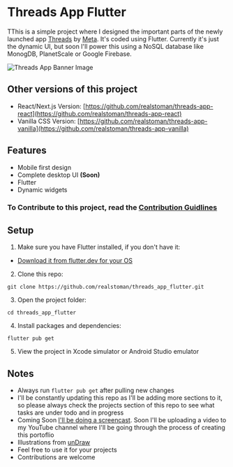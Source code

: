 # Threads App Flutter

TThis is a simple project where I designed the important parts of the newly launched app [Threads](https://www.threads.net/) by [Meta](https://www.meta.com/). It's coded using Flutter. Currently it's just the dynamic UI, but soon I'll power this using a NoSQL database like MonogDB, PlanetScale or Google Firebase.

![Threads App Banner Image](https://github.com/coredns/coredns/assets/16396664/cba4c52c-6310-4581-bce7-e36e21fa6e70)

## Other versions of this project

-   React/Next.js Version: [https://github.com/realstoman/threads-app-react](https://github.com/realstoman/threads-app-react)
-   Vanilla CSS Version: [https://github.com/realstoman/threads-app-vanilla](https://github.com/realstoman/threads-app-vanilla)

## Features

-   Mobile first design
-   Complete desktop UI <b>(Soon)</b>
-   Flutter
-   Dynamic widgets

### To Contribute to this project, read the [Contribution Guidlines](https://github.com/realstoman/vuejs-tailwindcss-portfolio/blob/main/CONTRIBUTING.md)

## Setup

1. Make sure you have Flutter installed, if you don't have it:

-   [Download it from flutter.dev for your OS](https://docs.flutter.dev/get-started/install)

2. Clone this repo:

```
git clone https://github.com/realstoman/threads_app_flutter.git
```

3. Open the project folder:

```
cd threads_app_flutter
```

4. Install packages and dependencies:

```
flutter pub get
```

5. View the project in Xcode simulator or Android Studio emulator

## Notes

-   Always run `flutter pub get` after pulling new changes
-   I'll be constantly updating this repo as I'll be adding more sections to it, so please always check the projects section of this repo to see what tasks are under todo and in progress
-   Coming Soon [I'll be doing a screencast](https://www.youtube.com/realstoman). Soon I'll be uploading a video to my YouTube channel where I'll be going through the process of creating this portoflio
-   Illustrations from [unDraw](https://undraw.co)
-   Feel free to use it for your projects
-   Contributions are welcome
